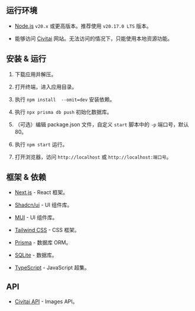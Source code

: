 ## 运行环境

- [Node.js](https://nodejs.org/) `v20.x` 或更高版本。推荐使用 `v20.17.0 LTS` 版本。

- 能够访问 [Civitai](https://civitai.com/) 网站。无法访问的情况下，只能使用本地资源功能。

## 安装 & 运行

1. 下载应用并解压。

1. 打开终端，进入应用目录。

1. 执行 `npm install  --omit=dev` 安装依赖。

1. 执行 `npx prisma db push` 初始化数据库。

1. （可选）编辑 package.json 文件，自定义 `start` 脚本中的 `-p` 端口号，默认 80。

1. 执行 `npm start` 运行。

1. 打开浏览器，访问 `http://localhost` 或 `http://localhost:端口号`。

## 框架 & 依赖

- [Next.js](https://nextjs.org/) - React 框架。

- [Shadcn/ui](https://ui.shadcn.com/) - UI 组件库。

- [MUI](https://mui.com/) - UI 组件库。

- [Tailwind CSS](https://tailwindcss.com/) - CSS 框架。

- [Prisma](https://www.prisma.io/) - 数据库 ORM。

- [SQLite](https://www.sqlite.org/) - 数据库。

- [TypeScript](https://www.typescriptlang.org/) - JavaScript 超集。

## API

- [Civitai API](https://github.com/civitai/civitai/wiki/REST-API-Reference/) - Images API。
